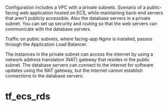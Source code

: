 Configuration includes a VPC with a private subnets. Scenario of a public-facing web application hosted on ECS, while maintaining back-end servers that aren't publicly accessible. Also the database servers in a private subnet. You can set up security and routing so that the web servers can communicate with the database servers. 

Traffic on public subnets, where facing-app Nginx is installed, passes through the Application Load Balancer.

The instances in the private subnet can access the internet by using a network address translation (NAT) gateway that resides in the public subnet. The database servers can connect to the internet for software updates using the NAT gateway, but the internet cannot establish connections to the database servers. 

# tf_ecs_rds
